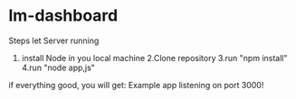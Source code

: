 # lm-dashboard
Steps let Server running
1. install Node in you local machine
2.Clone repository
3.run "npm install"
4.run "node app,js"

if everything good, you will get:
Example app listening on port 3000! 
